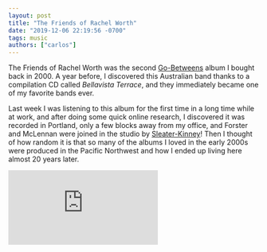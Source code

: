 ```yaml
---
layout: post
title: "The Friends of Rachel Worth"
date: "2019-12-06 22:19:56 -0700"
tags: music
authors: ["carlos"]
---
```

The Friends of Rachel Worth was the second [Go-Betweens](http://go-betweens.net) album I bought back in 2000. A year before, I discovered this Australian band thanks to a compilation CD called _Bellavista Terrace_, and they immediately became one of my favorite bands ever.

Last week I was listening to this album for the first time in a long time while at work, and after doing some quick online research, I discovered it was recorded in Portland, only a few blocks away from my office, and Forster and McLennan were joined in the studio by [Sleater-Kinney](http://www.sleater-kinney.com)! Then I thought of how random it is that so many of the albums I loved in the early 2000s were produced in the Pacific Northwest and how I ended up living here almost 20 years later.

<div class="embed">
  <iframe  src="https://www.youtube.com/embed/2-48M3l8R-Q" frameborder="0" allow="accelerometer; autoplay; encrypted-media; gyroscope; picture-in-picture" allowfullscreen></iframe>
</div>
